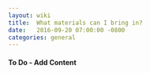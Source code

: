 ```yaml
---
layout: wiki
title:  What materials can I bring in?
date:   2016-09-20 07:00:00 -0800
categories: general
---
```


#### To Do - Add Content
